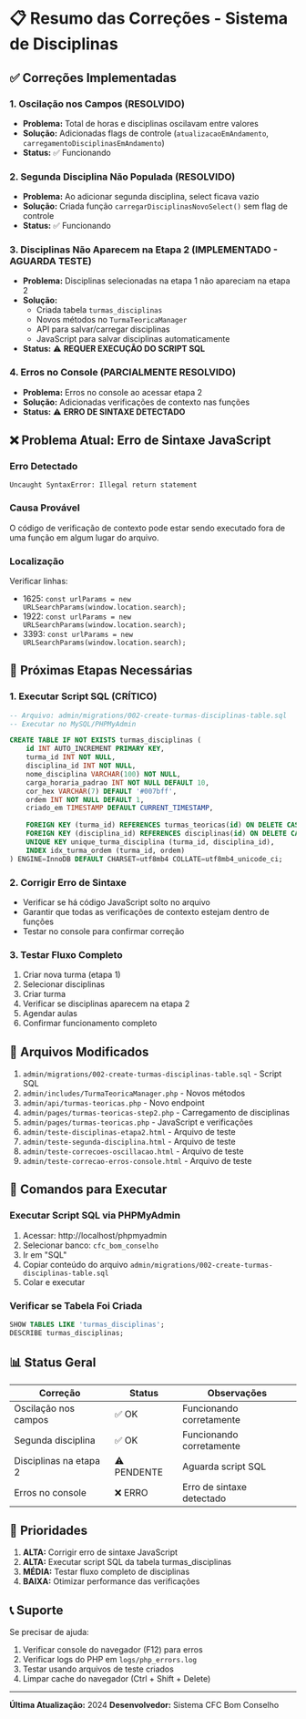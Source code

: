 # 📋 Resumo das Correções - Sistema de Disciplinas

## ✅ Correções Implementadas

### 1. **Oscilação nos Campos (RESOLVIDO)**
- **Problema:** Total de horas e disciplinas oscilavam entre valores
- **Solução:** Adicionadas flags de controle (`atualizacaoEmAndamento`, `carregamentoDisciplinasEmAndamento`)
- **Status:** ✅ Funcionando

### 2. **Segunda Disciplina Não Populada (RESOLVIDO)**
- **Problema:** Ao adicionar segunda disciplina, select ficava vazio
- **Solução:** Criada função `carregarDisciplinasNovoSelect()` sem flag de controle
- **Status:** ✅ Funcionando

### 3. **Disciplinas Não Aparecem na Etapa 2 (IMPLEMENTADO - AGUARDA TESTE)**
- **Problema:** Disciplinas selecionadas na etapa 1 não apareciam na etapa 2
- **Solução:** 
  - Criada tabela `turmas_disciplinas`
  - Novos métodos no `TurmaTeoricaManager`
  - API para salvar/carregar disciplinas
  - JavaScript para salvar disciplinas automaticamente
- **Status:** ⚠️ **REQUER EXECUÇÃO DO SCRIPT SQL**

### 4. **Erros no Console (PARCIALMENTE RESOLVIDO)**
- **Problema:** Erros no console ao acessar etapa 2
- **Solução:** Adicionadas verificações de contexto nas funções
- **Status:** ⚠️ **ERRO DE SINTAXE DETECTADO**

## ❌ Problema Atual: Erro de Sintaxe JavaScript

### Erro Detectado
```
Uncaught SyntaxError: Illegal return statement
```

### Causa Provável
O código de verificação de contexto pode estar sendo executado fora de uma função em algum lugar do arquivo.

### Localização
Verificar linhas:
- 1625: `const urlParams = new URLSearchParams(window.location.search);`
- 1922: `const urlParams = new URLSearchParams(window.location.search);`
- 3393: `const urlParams = new URLSearchParams(window.location.search);`

## 📝 Próximas Etapas Necessárias

### 1. **Executar Script SQL (CRÍTICO)**
```sql
-- Arquivo: admin/migrations/002-create-turmas-disciplinas-table.sql
-- Executar no MySQL/PHPMyAdmin

CREATE TABLE IF NOT EXISTS turmas_disciplinas (
    id INT AUTO_INCREMENT PRIMARY KEY,
    turma_id INT NOT NULL,
    disciplina_id INT NOT NULL,
    nome_disciplina VARCHAR(100) NOT NULL,
    carga_horaria_padrao INT NOT NULL DEFAULT 10,
    cor_hex VARCHAR(7) DEFAULT '#007bff',
    ordem INT NOT NULL DEFAULT 1,
    criado_em TIMESTAMP DEFAULT CURRENT_TIMESTAMP,
    
    FOREIGN KEY (turma_id) REFERENCES turmas_teoricas(id) ON DELETE CASCADE,
    FOREIGN KEY (disciplina_id) REFERENCES disciplinas(id) ON DELETE CASCADE,
    UNIQUE KEY unique_turma_disciplina (turma_id, disciplina_id),
    INDEX idx_turma_ordem (turma_id, ordem)
) ENGINE=InnoDB DEFAULT CHARSET=utf8mb4 COLLATE=utf8mb4_unicode_ci;
```

### 2. **Corrigir Erro de Sintaxe**
- Verificar se há código JavaScript solto no arquivo
- Garantir que todas as verificações de contexto estejam dentro de funções
- Testar no console para confirmar correção

### 3. **Testar Fluxo Completo**
1. Criar nova turma (etapa 1)
2. Selecionar disciplinas
3. Criar turma
4. Verificar se disciplinas aparecem na etapa 2
5. Agendar aulas
6. Confirmar funcionamento completo

## 📁 Arquivos Modificados

1. `admin/migrations/002-create-turmas-disciplinas-table.sql` - Script SQL
2. `admin/includes/TurmaTeoricaManager.php` - Novos métodos
3. `admin/api/turmas-teoricas.php` - Novo endpoint
4. `admin/pages/turmas-teoricas-step2.php` - Carregamento de disciplinas
5. `admin/pages/turmas-teoricas.php` - JavaScript e verificações
6. `admin/teste-disciplinas-etapa2.html` - Arquivo de teste
7. `admin/teste-segunda-disciplina.html` - Arquivo de teste
8. `admin/teste-correcoes-oscillacao.html` - Arquivo de teste
9. `admin/teste-correcao-erros-console.html` - Arquivo de teste

## 🔧 Comandos para Executar

### Executar Script SQL via PHPMyAdmin
1. Acessar: http://localhost/phpmyadmin
2. Selecionar banco: `cfc_bom_conselho`
3. Ir em "SQL"
4. Copiar conteúdo do arquivo `admin/migrations/002-create-turmas-disciplinas-table.sql`
5. Colar e executar

### Verificar se Tabela Foi Criada
```sql
SHOW TABLES LIKE 'turmas_disciplinas';
DESCRIBE turmas_disciplinas;
```

## 📊 Status Geral

| Correção | Status | Observações |
|----------|--------|-------------|
| Oscilação nos campos | ✅ OK | Funcionando corretamente |
| Segunda disciplina | ✅ OK | Funcionando corretamente |
| Disciplinas na etapa 2 | ⚠️ PENDENTE | Aguarda script SQL |
| Erros no console | ❌ ERRO | Erro de sintaxe detectado |

## 🎯 Prioridades

1. **ALTA:** Corrigir erro de sintaxe JavaScript
2. **ALTA:** Executar script SQL da tabela turmas_disciplinas
3. **MÉDIA:** Testar fluxo completo de disciplinas
4. **BAIXA:** Otimizar performance das verificações

## 📞 Suporte

Se precisar de ajuda:
1. Verificar console do navegador (F12) para erros
2. Verificar logs do PHP em `logs/php_errors.log`
3. Testar usando arquivos de teste criados
4. Limpar cache do navegador (Ctrl + Shift + Delete)

---

**Última Atualização:** 2024
**Desenvolvedor:** Sistema CFC Bom Conselho

